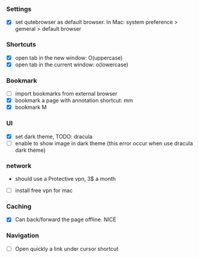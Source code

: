  ### Settings
 - [x] set qutebrowser as default browser. In Mac: system preference > gemeral > default browser

 ### Shortcuts
- [x] open tab in the new window: O(uppercase)
- [x] open tab in the current window: o(lowercase)

### Bookmark
- [ ] import bookmarks from external browser
- [x] bookmark a page with annotation shortcut: mm
- [x] bookmark M

### UI
- [x] set dark theme, TODO: dracula
- [ ] enable to show image in dark theme (this error occur when use dracula dark theme)

### network
- should use a Protective vpn, 3$ a month
- [ ] install free vpn for mac

### Caching
- [x] Can back/forward the page offline. NICE

### Navigation
- [ ] Open quickly a link under cursor shortcut
